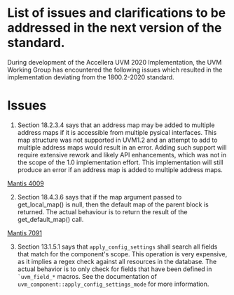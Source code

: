 # List of issues and clarifications to be addressed in the next version of the standard.

During development of the Accellera UVM 2020 Implementation, the UVM Working Group has encountered
the following issues which resulted in the implementation deviating from the 1800.2-2020 standard.

# Issues

1. Section 18.2.3.4 says that an address map may be added to multiple address maps if it is accessible from multiple pysical interfaces.  This map structure was not supported in UVM1.2 and an attempt to add to multiple address maps would result in an error.  Adding such support will require extensive rework and likely API enhancements, which was not in the scope of the 1.0 implementation effort.  This implementation will still produce an error if an address map is added to multiple address maps.

[Mantis 4009](https://accellera.mantishub.io/view.php?id=4009)

2. Section 18.4.3.6 says that if the map argument passed to get_local_map() is null, then the default map of the parent block is returned. The actual behaviour is to return the result of the get_default_map() call.

[Mantis 7091](https://accellera.mantishub.io/view.php?id=7091)

3. Section 13.1.5.1 says that ``apply_config_settings`` shall search all fields that match for the component's scope.  This operation is very expensive, as it implies a regex check against all resources in the database.  The actual behavior is to only check for fields that have been defined in `` `uvm_field_* `` macros.  See the documentation of `` uvm_component::apply_config_settings_mode `` for more information.
